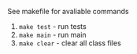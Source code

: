 See makefile for avaliable commands

1. `make test` - run tests
1. `make main` - run main
1. `make clear` - clear all class files
